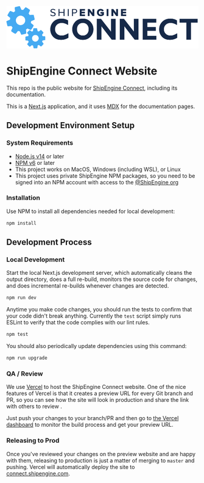 ![ShipEngine Connect](public/img/logos/shipengine-connect-logo.png)

ShipEngine Connect Website
==============================================

This repo is the public website for [ShipEngine Connect](https://connect.shipengine.com/), including its documentation.

This is a [Next.js](https://nextjs.org/) application, and it uses [MDX](https://github.com/mdx-js/mdx) for the documentation pages.



Development Environment Setup
--------------------------------

### System Requirements
- [Node.js v14](https://nodejs.org/) or later
- [NPM v6](https://docs.npmjs.com/about-npm-versions) or later
- This project works on MacOS, Windows (including WSL), or Linux
- This project uses private ShipEngine NPM packages, so you need to be signed into an NPM account with access to the [@ShipEngine org](https://www.npmjs.com/settings/shipengine/packages)

### Installation
Use NPM to install all dependencies needed for local development:

```bash
npm install
```


Development Process
-------------------------------------

### Local Development
Start the local Next.js development server, which automatically cleans the output directory, does a full re-build, monitors the source code for changes, and does incremental re-builds whenever changes are detected.

```bash
npm run dev
```

Anytime you make code changes, you should run the tests to confirm that your code didn't break anything. Currently the `test` script simply runs ESLint to verify that the code complies with our lint rules.

```bash
npm test
```

You should also periodically update dependencies using this command:

```bash
npm run upgrade
```


### QA / Review
We use [Vercel](https://vercel.com/) to host the ShipEngine Connect website. One of the nice features of Vercel is that it creates a preview URL for every Git branch and PR, so you can see how the site will look in production and share the link with others to review .

Just push your changes to your branch/PR and then go to [the Vercel dashboard](https://vercel.com/login) to monitor the build process and get your preview URL.


### Releasing to Prod
Once you've reviewed your changes on the preview website and are happy with them, releasing to production is just a matter of merging to `master` and pushing.  Vercel will automatically deploy the site to [connect.shipengine.com](https://connect.shipengine.com).
